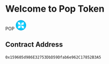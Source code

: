 # Welcome to Pop Token

POP ![poptoken-icon](img/poptoken.png)

## Contract Address

`0x159605d986E32753DbD59Dfab6e962C17852B3A5`
